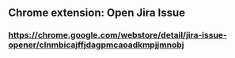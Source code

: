 ## Chrome extension: Open Jira Issue

### https://chrome.google.com/webstore/detail/jira-issue-opener/clnmbicajffjdagpmcaoadkmpjjmnobj
